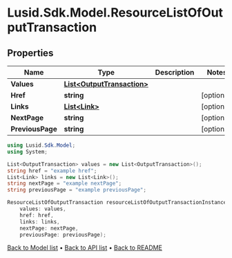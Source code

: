 # Lusid.Sdk.Model.ResourceListOfOutputTransaction

## Properties

Name | Type | Description | Notes
------------ | ------------- | ------------- | -------------
**Values** | [**List&lt;OutputTransaction&gt;**](OutputTransaction.md) |  | 
**Href** | **string** |  | [optional] 
**Links** | [**List&lt;Link&gt;**](Link.md) |  | [optional] 
**NextPage** | **string** |  | [optional] 
**PreviousPage** | **string** |  | [optional] 

```csharp
using Lusid.Sdk.Model;
using System;

List<OutputTransaction> values = new List<OutputTransaction>();
string href = "example href";
List<Link> links = new List<Link>();
string nextPage = "example nextPage";
string previousPage = "example previousPage";

ResourceListOfOutputTransaction resourceListOfOutputTransactionInstance = new ResourceListOfOutputTransaction(
    values: values,
    href: href,
    links: links,
    nextPage: nextPage,
    previousPage: previousPage);
```

[Back to Model list](../README.md#documentation-for-models) &#8226; [Back to API list](../README.md#documentation-for-api-endpoints) &#8226; [Back to README](../README.md)
